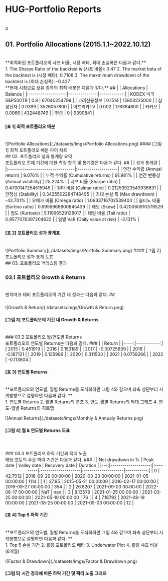 
HUG-Portfolio Reports
=====================
  
<br>
# 

## 01. Portfolio Allocations (2015.1.1~2022.10.12)
  
<br>  
**최적화된 포트폴리오의 샤프 비율, 시장 베타, 최대 손실폭은 다음과 같다.**  
<br>  
1. The Sharpe Ratio of the backtest is (샤프 비율): 0.47  
2. The market beta of the backtest is (시장 베타): 0.7108  
3. The maxmimum drawdown of the backtest is (최대 손실폭): -0.427  
<br>  
**현재 시점으로 보유 종목의 최적 배분은 다음과 같다.**
## 
|                    |   Allocations |     Balance |
|:-------------------|--------------:|------------:|
| KODEX 미국S&P500TR |        0.8    | 67040254799 |
| 고려신용정보       |        0.1514 | 15903225000 |
| 삼성전자           |        0.0399 |  3526057800 |
| 아프리카TV         |        0.002  |   176384600 |
| 카카오             |        0.0066 |   432448749 |
| 현금               |        0      |     9390841 |

### 

#### [표 1] 최적 포트폴리오 배분
  
<br>  
![Portfolio Allocations](./datasets/imgs/Portfolio Allocations.png)
#### [그림 1] 최적 포트폴리오 배분 파이 차트
  
<br>
## 02. 포트폴리오 성과 통계량 요약
  
<br>  
포트폴리오 전체 기간에 대한 측정 항목 및 통계량은 다음과 같다.
## 
|                                  | 성과 통계량         |
|:---------------------------------|:--------------------|
| 연간 수익률 (Annual return)      | 9.076%              |
| 누적 수익률 (Cumulative returns) | 91.981%             |
| 연간 변동성 (Annual volatility)  | 25.224%             |
| 샤프 비율 (Sharpe ratio)         | 0.4700147254515945  |
| 칼마 비율 (Calmar ratio)         | 0.21253923543936631 |
| 안정성 (Stability)               | 0.3425502284748495  |
| 최대 손실 폭 (Max drawdown)      | -42.701%            |
| 오메가 비율 (Omega ratio)        | 1.0933716702539404  |
| 솔티노 비율 (Sortino ratio)      | 0.6956968800845439  |
| 왜도 (Skew)                      | 0.420060910379529   |
| 첨도 (Kurtosis)                  | 5.11996529128017    |
| 테일 비율 (Tail ratio)           | 0.9577076397204622  |
| 일별 VaR (Daily value at risk)   | -3.131%             |

### 

#### [표 2] 포트폴리오 성과 통계표
  
<br>  
![Portfolio Summary](./datasets/imgs/Portfolio Summary.png)
#### [그림 2] 포트폴리오 성과 통계 도표
  
<br>
## 03. 포트폴리오 백테스팅 결과

### 03.1 포트폴리오 Growth & Returns
  
<br>  
벤치마크 대비 포트폴리오의 기간 내 성과는 다음과 같다.
## 

### 
  
![Growth & Return](./datasets/imgs/Growth & Return.png)
#### [그림 3] 포트폴리오의 기간 내 Growth & Returns
  
<br>
### 03.2 포트폴리오 월/연도별 Returns
  
<br>  
포트폴리오의 연도별 Returns는 다음과 같다.
### 
|      |      Return |
|-----:|------------:|
| 2015 |  0.451919   |
| 2016 |  0.153189   |
| 2017 | -0.00725839 |
| 2018 | -0.187121   |
| 2019 |  0.135989   |
| 2020 |  0.311503   |
| 2021 |  0.0759266  |
| 2022 | -0.113604   |

#### [표 3] 연도별 Returns
  
<br>  
**포트폴리오의 연도별, 월별 Returns를 도식화하면 그림 4와 같으며 좌측 상단부터 시계방향으로 설명하면 다음과 같다.   **  
<br>  
1. 연도별 Returns  
2. 월별 Returns의 분포  
3. 연도-월별 Returns의 막대 그래프  
4. 연도-월별 Returns의 히트맵  
   
![Annual Returns](./datasets/imgs/Monthly & Annualy Returns.png)
#### [그림 4] 월 & 연도별 Returns 도표
  
<br>  
<br>
### 03.3 포트폴리오 하락 기간과 팩터 노출
  
<br>  
해당 포트의 주요 하락 기간은 다음과 같다.
### 
|    |   Net drawdown in % | Peak date           | Valley date         | Recovery date       |   Duration |
|---:|--------------------:|:--------------------|:--------------------|:--------------------|-----------:|
|  0 |            42.7012  | 2016-09-29 00:00:00 | 2020-03-23 00:00:00 | 2021-01-05 00:00:00 |       1114 |
|  1 |            37.95    | 2015-05-21 00:00:00 | 2016-02-17 00:00:00 | 2016-09-27 00:00:00 |        354 |
|  2 |            26.8207  | 2021-09-03 00:00:00 | 2022-06-17 00:00:00 | NaT                 |        nan |
|  3 |             8.13579 | 2021-01-25 00:00:00 | 2021-03-25 00:00:00 | 2021-05-10 00:00:00 |         76 |
|  4 |             7.18792 | 2021-08-19 00:00:00 | 2021-08-25 00:00:00 | 2021-09-03 00:00:00 |         12 |

#### [표 4] Top 5 하락 기간
  
<br>  
**포트폴리오의 연도별, 월별 Returns를 도식화하면 그림 4와 같으며 좌측 상단부터 시계방향으로 설명하면 다음과 같다.   **  
<br>  
1. Top 5 손실 기간   
2. 롤링 포트폴리오 베타  
3. Underwater Plot  
4. 롤링 샤프 비율 (6개월)  
   
![Factor & Drawdown](./datasets/imgs/Factor & Drawdown.png)
#### [그림 5] 시간 경과에 따른 하락 기간 및 팩터 노출 그래프
  
<br>